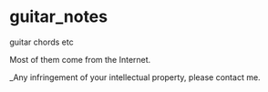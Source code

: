 # guitar_notes
guitar chords etc

Most of them come from the Internet.

_Any infringement of your intellectual property, please contact me.
